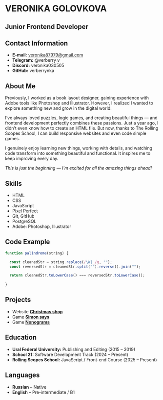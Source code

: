 # VERONIKA GOLOVKOVA 
## Junior Frontend Developer


## Contact Information

- **E-mail:** veronika87979@gmail.com
- **Telegram:** @verberry_v
- **Discord:** veronika030505
- **GitHub:** verberrynka


## About Me

Previously, I worked as a book layout designer, gaining experience with Adobe tools like Photoshop and Illustrator. However, I realized I wanted to explore something new and grow in the digital world.

I’ve always loved puzzles, logic games, and creating beautiful things — and frontend development perfectly combines these passions. Just a year ago, I didn’t even know how to create an HTML file. But now, thanks to The Rolling Scopes School, I can build responsive websites and even code simple games.

I genuinely enjoy learning new things, working with details, and watching code transform into something beautiful and functional. It inspires me to keep improving every day.

*This is just the beginning — I'm excited for all the amazing things ahead!*


## Skills

- HTML
- CSS
- JavaScript
- Pixel Perfect
- Git, GitHub
- PostgreSQL
- Adobe: Photoshop, Illustrator


## Code Example

```js
function palindrome(string) {

  const cleanedStr = string.replace(/\W|_/g, "");
  const reversedStr = cleanedStr.split("").reverse().join("");

  return cleanedStr.toLowerCase() === reversedStr.toLowerCase();
  
}
```

## Projects

- Website [**Сhristmas shop**](https://rolling-scopes-school.github.io/verberry12-JSFE2024Q4/christmas-shop/)
- Game [**Simon says**](https://rolling-scopes-school.github.io/verberry12-JSFE2024Q4/simon-says/)
- Game [**Nonograms**](https://rolling-scopes-school.github.io/verberry12-JSFE2024Q4/nonograms/)


## Education

- **Ural Federal University:** Publishing and Editing (2015 – 2019)
- **School 21:** Software Development Track (2024 – Present)
- **Rolling Scopes School:** JavaScript / Front-end Course (2025 – Present)


## Languages

- **Russian** – Native
- **English** – Pre-intermediate / B1
